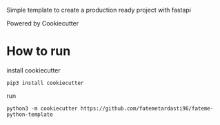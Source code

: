 Simple template to create a production ready project with fastapi 

Powered by Cookiecutter

# How to run

install cookiecutter

    pip3 install cookiecutter

run 

    python3 -m cookiecutter https://github.com/fatemetardasti96/fateme-python-template